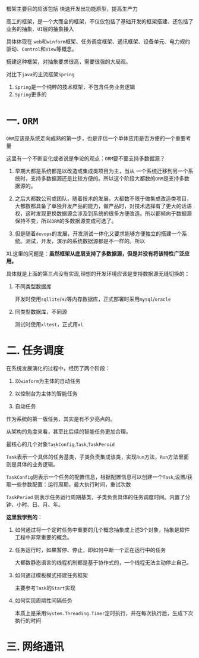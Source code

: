 框架主要目的应该包括 快速开发出功能原型，提高生产力

高工的框架，是一个大而全的框架，不仅仅包括了基础开发的框架搭建、还包括了业务的抽象、`UI`层的抽象接入

具体体现在 `web`和`winform`框架、任务调度框架、通讯框架、设备单元、电力规约驱动、`Control`和`View`等概念。

搭建这种框架，对抽象要求很高，需要很强的大局观。



对比下`java`的主流框架`Spring`

1. `Spring`是一个纯粹的技术框架，不包含任务业务逻辑
2. `Spring`更多的





# 一. `ORM`

`ORM`应该是系统走向成熟的第一步，也是评估一个单体应用是否方便的一个重要考量

这里有一个不断变化或者说是争论的观点：`ORM`要不要支持多数据源？

1. 早期大都是系统都是以改造或集成类项目为主，当从 一个系统迁移到另一个系统时，支持多数据源还是比较方便的。所以这个阶段大都数的`ORM`是支持多数据源的。

2. 之后大都数公司或团队，随着技术的发展，大都数不限于做集成改造类项目，大都数都具备了单独开发产品的能力，做产品时，对技术选择有了更大的话语权，这时发现更换数据源会涉及到系统的很多方便改造。所以都倾向于数据源保持不变，所以`ORM`的多数据源变成可选了。

3. 但是随着`devops`的发展，开发测试一体化又要求能够方便独立的搭建一个系统。测试，开发，演示的系统数据源都是不一样的。所以


XL这里的问题是：**虽然框架从底层支持了多数据源，但是并没有将该特性广泛应用。**

具体就是上面的第三点没有实现,理想的开发环境应该是支持数据源无缝切换的：

1. 不同类型数据库

    开发时使用`sqllite`/`H2`等内存数据库，正式部署时采用`mysql`/`oracle`

2. 同类型数据库，不同源

    测试时使用`xltest`，正式用`xl`

# 二. 任务调度

在系统发展演化的过程中，经历了两个阶段：
1. 以`winform`为主体的自动任务
2. 以控制台为主体的智能任务


1. 自动任务

作为系统的第一版任务，其实是有不少亮点的。

从架构的角度来看，甚至比后续的智能任务更加合理。


最核心的几个对象`TaskConfig`,`Task`,`TaskPeroid`

`Task`表示一个具体的任务基类，子类负责集成该类，实现`Run`方法，`Run`方法里面则是具体的业务逻辑。

`TaskConfig`则表示一个任务的配置信息，根据配置信息可以创建一个`Task`,设置/获取一些参数配置：运行周期，最大执行时间，重试次数

`TaskPeriod` 则表示任务运行周期基类，子类负责具体的任务调度时间。内置了分钟、小时、日、月、年。

**这里我学到的**：
1. 如何通过将一个定时任务中重要的几个概念抽象成上述3个对象，抽象是软件工程中非常重要的概念。
2. 任务运行时，如果暂停、停止，即如何中断一个正在运行中的任务

    大都数静态语言的线程机制都是基于协作式的，一个线程无法主动停止自己。

3. 如何通过模板模式搭建任务框架

    主要参考`Task`的`Start`实现

4. 如何实现周期性间隔任务

    本质上是采用`System.Threading.Timer`定时执行，并在每次执行后，生成下次执行的时间

# 三. 网络通讯

